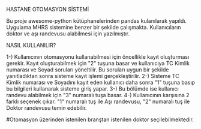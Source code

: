 HASTANE OTOMASYON SİSTEMİ

  Bu proje awesome-python kütüphanelerinden pandas kulanılarak yapıldı. Uygulama MHRS sistemine benzer bir şekilde çalışmakta. Kullanıcıların doktor ve aşı randevusu alabilmesi için yazılmıştır.
   
NASIL KULLANILIR?
   
  1-) Kullanıcının otomasyonu kullanabilmesi için öncellikle kayıt oluşturması gerekir. Kayıt oluşturabilmek için "2" tuşuna basar ve kullanıcıya TC Kimlik numarası     ve Soyad soruları yöneltilir. Bu soruları uygun bir şekilde yanıtladıktan sonra sisteme kayıt işlemi gerçekleştirilir.
  2-) Sisteme TC Kimlik numarası ve Soyadını kayıt eden kullanıcı daha sonra "1" tuşuna basıp bu bilgileri kullanarak sisteme giriş yapar.
  3-) Bu bölümde ise kullanıcı randevu alabilmek için "3" numaralı tuşa basar.
  4-) Kullanıcının karşısına 2 farklı seçenek çıkar. "1" numaralı tuş ile Aşı randevusu, "2" numaralı tuş ile Doktor randevusu temin edebilir.
  
  #Otomasyon üzerinden istenilen branştan istenilen doktor seçilebilmektedir.
  
   

 
  
 




